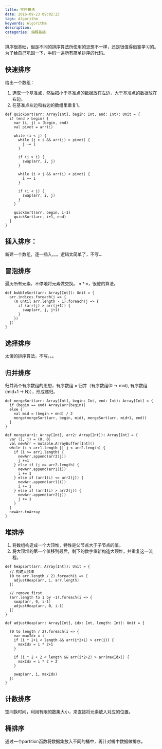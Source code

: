 ```yaml
---
title: 排序算法
date: 2016-09-23 09:02:23
tags: Algorithm
keywords: Algorithm
description: 
categories: 编程基础
---
```


排序很基础，但是不同的排序算法所使用的思想不一样，还是很值得借鉴学习的。为了给自己巩固一下，手码一遍所有简单排序的代码。

## 快速排序
给出一个数组：  

1. 选取一个基准点，然后把小于基准点的数据放在左边，大于基准点的数据放在右边。  
2. 在基准点左边和右边的数组里重复1。  



```
def quickSort(arr: Array[Int], begin: Int, end: Int): Unit = {
  if (end > begin) {
    var (i, j) = (begin, end)
    val pivot = arr(i)

    while (i < j) {
      while (j > i && arr(j) > pivot) {
        j -= 1
      }

      if (j > i) {
        swap(arr, i, j)
      }

      while (i < j && arr(i) < pivot) {
        i += 1
      }

      if (i < j) {
        swap(arr, i, j)
      }
    }

    quickSort(arr, begin, i-1)
    quickSort(arr, i+1, end)
  }
}
```

## 插入排序：

新建一个数组，逐一插入。。。逻辑太简单了，不写...

## 冒泡排序

遍历所有元素，不停地将元素做交换。 n * n，很傻的算法。

```
def bubbleSort(arr: Array[Int]): Unit = {
  arr.indices.foreach(i => {
    (0 until arr.length - 1).foreach(j => {
      if (arr(j) > arr(j+1)) {
        swap(arr, j, j+1)
      }
    })
  })
}
```

## 选择排序
太傻的排序算法，不写。。。

## 归并排序
归并两个有序数组的思想，有序数组 = 归并（有序数组(0 -> mid), 有序数组(mid+1 -> N)），形成递归。

```
def mergeSort(arr: Array[Int], begin: Int, end: Int): Array[Int] = {
  if (begin == end) Array(arr(begin))
  else {
    val mid = (begin + end) / 2
    merge(mergeSort(arr, begin, mid), mergeSort(arr, mid+1, end))
  }
}

def merge(arr1: Array[Int], arr2: Array[Int]): Array[Int] = {
  var (i, j) = (0, 0)
  val newArr = mutable.ArrayBuffer[Int]()
  while (i < arr1.length || j < arr2.length) {
    if (i >= arr1.length) {
      newArr.append(arr2(j))
      j +=1
    } else if (j >= arr2.length) {
      newArr.append(arr1(i))
      i += 1
    } else if (arr1(i) <= arr2(j)) {
      newArr.append(arr1(i))
      i += 1
    } else if (arr1(i) > arr2(j)) {
      newArr.append(arr2(j))
      j += 1
    }
  }
  newArr.toArray
}
```


## 堆排序

1. 将数组构造成一个大顶堆，特性是父节点大于子节点的值。
2. 将大顶堆的第一个值移到最后，剩下的数字重新构造大顶堆，并重复这一流程。

```
def heapsort(arr: Array[Int]): Unit = {
  // 构建大顶堆
  (0 to arr.length / 2).foreach(i => {
    adjustHeap(arr, i, arr.length)
  })

  // remove first
  (arr.length to 1 by -1).foreach(i => {
    swap(arr, 0, i-1)
    adjustHeap(arr, 0, i-1)
  })
}

def adjustHeap(arr: Array[Int], idx: Int, length: Int): Unit = {

  (0 to length / 2).foreach(i => {
    var maxIdx = i
    if (i * 2+1 < length && arr(i*2+1) > arr(i)) {
      maxIdx = i * 2+1
    }

    if (i * 2 + 2 < length && arr(i*2+2) > arr(maxIdx)) {
      maxIdx = i * 2 + 2
    }

    swap(arr, i, maxIdx)
  })
}
```

## 计数排序
空间换时间，利用有限的数集大小，来直接将元素放入对应的位置。


## 桶排序
通过一个partition函数将数据集放入不同的桶中，再针对桶中数据做排序。





























